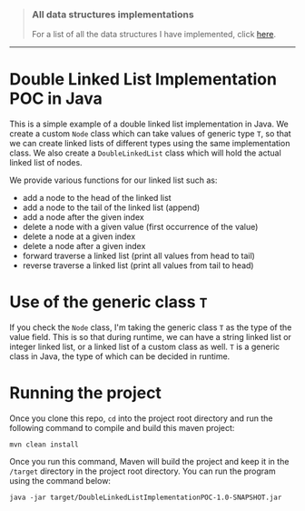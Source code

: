 > ### All data structures implementations
>
> For a list of all the data structures I have implemented, click [here](https://gist.github.com/contactsunny/4a97886c7da57461efa8cd2538a49dbc).

---

# Double Linked List Implementation POC in Java

This is a simple example of a double linked list implementation in Java. We create a custom ```Node``` class which can take values of
generic type ```T```, so that we can create linked lists of different types using the same implementation class. We also create a 
```DoubleLinkedList``` class which will hold the actual linked list of nodes.

We provide various functions for our linked list such as:
- add a node to the head of the linked list
- add a node to the tail of the linked list (append)
- add a node after the given index
- delete a node with a given value (first occurrence of the value)
- delete a node at a given index
- delete a node after a given index
- forward traverse a linked list (print all values from head to tail)
- reverse traverse a linked list (print all values from tail to head)

# Use of the generic class ```T```

If you check the ```Node``` class, I'm taking the generic class ```T``` as the type of the value field. This is so that during
runtime, we can have a string linked list or integer linked list, or a linked list of a custom class as well. ```T``` is a generic class in Java,
the type of which can be decided in runtime.

# Running the project

Once you clone this repo, ```cd``` into the project root directory and run the following command to compile and build this maven project:

```shell script
mvn clean install
```

Once you run this command, Maven will build the project and keep it in the ```/target``` directory in the project root directory.
You can run the program using the command below:

```shell script
java -jar target/DoubleLinkedListImplementationPOC-1.0-SNAPSHOT.jar
```